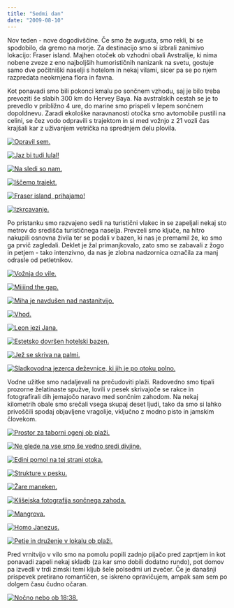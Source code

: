 ```yaml
---
title: "Sedmi dan"
date: "2009-08-10"
---
```


Nov teden - nove dogodivščine. Če smo že avgusta, smo rekli, bi se spodobilo, da gremo na morje. Za destinacijo smo si izbrali zanimivo lokacijo: Fraser island. Majhen otoček ob vzhodni obali Avstralije, ki nima nobene zveze z eno najboljših humorističnih nanizank na svetu, gostuje samo dve počitniški naselji s hotelom in nekaj vilami, sicer pa se po njem razpredata neokrnjena flora in favna.

Kot ponavadi smo bili pokonci kmalu po sončnem vzhodu, saj je bilo treba prevoziti še slabih 300 km do Hervey Baya. Na avstralskih cestah se je to prevedlo v približno 4 ure, do marine smo prispeli v lepem sončnem dopoldnevu. Zaradi ekološke naravnanosti otočka smo avtomobile pustili na celini, se čez vodo odpravili s trajektom in si med vožnjo z 21 vozli čas krajšali kar z uživanjem vetrička na sprednjem delu plovila.

[![Opravil sem.](/images/avstralija/dsc_9098.jpg "DSC_9098")](/images/avstralija/dsc_9098.jpg)

[![Jaz bi tudi lulal!](/images/avstralija/dsc_9114.jpg "DSC_9114")](/images/avstralija/dsc_9114.jpg)

[![Na sledi so nam.](/images/avstralija/dsc_9117.jpg "DSC_9117")](/images/avstralija/dsc_9117.jpg)

[![Iščemo trajekt.](/images/avstralija/dsc_9144.jpg "DSC_9144")](/images/avstralija/dsc_9144.jpg)

[![Fraser island, prihajamo!](/images/avstralija/dsc_9188.jpg "DSC_9188")](/images/avstralija/dsc_9188.jpg)

[![Izkrcavanje.](/images/avstralija/dsc_9202.jpg "DSC_9202")](/images/avstralija/dsc_9202.jpg)

Po pristanku smo razvajeno sedli na turistični vlakec in se zapeljali nekaj sto metrov do središča turističnega naselja. Prevzeli smo ključe, na hitro nakupili osnovna živila ter se podali v bazen, ki nas je premamil že, ko smo ga prvič zagledali. Deklet je žal primanjkovalo, zato smo se zabavali z žogo in petjem - tako intenzivno, da nas je zlobna nadzornica označila za manj odrasle od petletnikov.

[![Vožnja do vile.](/images/avstralija/dsc_9215.jpg "DSC_9215")](/images/avstralija/dsc_9215.jpg)

[![Miiiind the gap.](/images/avstralija/dsc_9216.jpg "DSC_9216")](/images/avstralija/dsc_9216.jpg)

[![Miha je navdušen nad nastanitvijo.](/images/avstralija/dsc_9227.jpg "DSC_9227")](/images/avstralija/dsc_9227.jpg)

[![Vhod.](/images/avstralija/dsc_9233.jpg "DSC_9233")](/images/avstralija/dsc_9233.jpg)

[![Leon jezi Jana.](/images/avstralija/dsc_9243.jpg "DSC_9243")](/images/avstralija/dsc_9243.jpg)

[![Estetsko dovršen hotelski bazen.](/images/avstralija/dsc_9257.jpg "DSC_9257")](/images/avstralija/dsc_9257.jpg)

[![Jež se skriva na palmi.](/images/avstralija/dsc_9268.jpg "DSC_9268")](/images/avstralija/dsc_9268.jpg)

[![Sladkovodna jezerca deževnice, ki jih je po otoku polno.](/images/avstralija/dsc_9271.jpg "DSC_9271")](/images/avstralija/dsc_9271.jpg)

Vodne užitke smo nadaljevali na prečudoviti plaži. Radovedno smo tipali prozorne želatinaste spužve, lovili v pesek skrivajoče se rakce in fotografirali dih jemajočo naravo med sončnim zahodom. Na nekaj kilometrih obale smo srečali vsega skupaj deset ljudi, tako da smo si lahko privoščili spodaj objavljene vragolije, vključno z modno pisto in jamskim človekom.

[![Prostor za taborni ogenj ob plaži.](/images/avstralija/dsc_9280.jpg "DSC_9280")](/images/avstralija/dsc_9280.jpg)

[![Ne glede na vse smo še vedno sredi divjine.](/images/avstralija/dsc_9282.jpg "DSC_9282")](/images/avstralija/dsc_9282.jpg)

[![Edini pomol na tej strani otoka.](/images/avstralija/dsc_9296.jpg "DSC_9296")](/images/avstralija/dsc_9296.jpg)

[![Strukture v pesku.](/images/avstralija/dsc_9297.jpg "DSC_9297")](/images/avstralija/dsc_9297.jpg)

[![Žare maneken.](/images/avstralija/dsc_9321.jpg "DSC_9321")](/images/avstralija/dsc_9321.jpg)

[![Klišejska fotografija sončnega zahoda.](/images/avstralija/dsc_9326.jpg "DSC_9326")](/images/avstralija/dsc_9326.jpg)

[![Mangrova.](/images/avstralija/dsc_9348.jpg "DSC_9348")](/images/avstralija/dsc_9348.jpg)

[![Homo Janezus.](/images/avstralija/dsc_9358.jpg "DSC_9358")](/images/avstralija/dsc_9358.jpg)

[![Petje in druženje v lokalu ob plaži.](/images/avstralija/dsc_9364.jpg "DSC_9364")](/images/avstralija/dsc_9364.jpg)

Pred vrnitvijo v vilo smo na pomolu popili zadnjo pijačo pred zaprtjem in kot ponavadi zapeli nekaj skladb (za kar smo dobili dodatno rundo), pot domov pa izvedli v trdi zimski temi kljub šele polsedmi uri zvečer. Če je današnji prispevek pretirano romantičen, se iskreno opravičujem, ampak sam sem po dolgem času čudno očaran.

[![Nočno nebo ob 18:38.](/images/avstralija/dsc_9384.jpg "DSC_9384")](/images/avstralija/dsc_9384.jpg)
